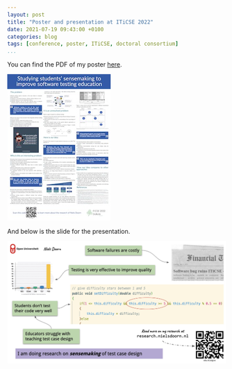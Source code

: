 ```yaml
---
layout: post
title: "Poster and presentation at ITiCSE 2022"
date: 2021-07-19 09:43:00 +0100
categories: blog
tags: [conference, poster, ITiCSE, doctoral consortium]
...
```


You can find the PDF of my poster [here](Poster_ITiCSE.pdf).

![ITiCSE poster](Poster_ITiCSE.jpg "My doctoral consortium ITiCSE poster")

And below is the slide for the presentation.

![ITiCSE slide](ITiCSE-Slide.jpg "My doctoral consortium ITiCSE presentation slide")